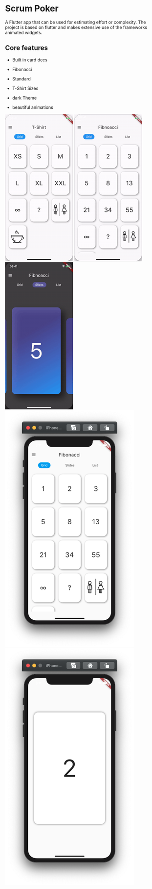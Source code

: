 # Scrum Poker

A Flutter app that can be used for estimating effort or complexity. The project is based on flutter and makes extensive use of the frameworks animated widgets.


## Core features

- Built in card decs
 - Fibonacci
 - Standard
 - T-Shirt Sizes

- dark Theme
- beautiful animations




![](screenshots/light_theme.gif) ![](screenshots/main_menu_theme.gif) ![](screenshots/dark_theme.gif)
![](screenshots/grid_view.png)  ![](screenshots/single_card.png)

